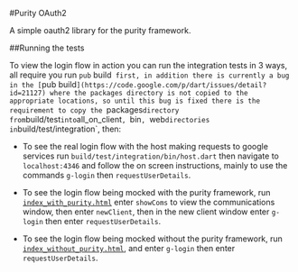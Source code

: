 #Purity OAuth2

A simple oauth2 library for the purity framework.

##Running the tests

To view the login flow in action you can run the integration tests in 3 ways, all require you run `pub` build` first,
in addition there is currently a bug in the [`pub build`](https://code.google.com/p/dart/issues/detail?id=21127) where
the packages directory is not copied to the appropriate locations, so until this bug is fixed there is the requirement
to copy the `packages` directory from `build/test` into `all_on_client`, `bin`, `web` directories in `build/test/integration`, then:

  * To see the real login flow with the host making requests to google services run `build/test/integration/bin/host.dart`
  then navigate to `localhost:4346` and follow the on screen instructions, mainly to use the commands `g-login` then `requestUserDetails`.
  
  * To see the login flow being mocked with the purity framework, run [`index_with_purity.html`](http://0xor1.github.io/purity_oauth2/)
  enter `showComs` to view the communications window, then enter `newClient`, then in the new client window enter `g-login` then enter `requestUserDetails`.
  
  * To see the login flow being mocked without the purity framework, run [`index_without_purity.html`](http://0xor1.github.io/purity_oauth2/without_purity/),
   and enter `g-login` then enter `requestUserDetails`.
